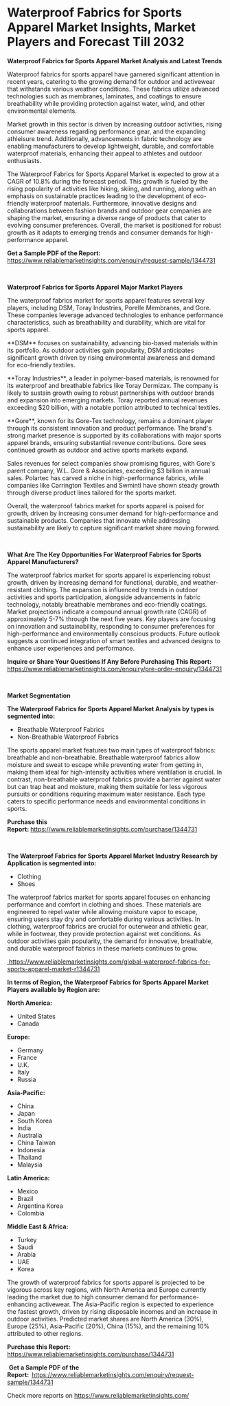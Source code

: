 <p><h1>Waterproof Fabrics for Sports Apparel Market Insights, Market Players and Forecast Till 2032</h1></p><p><strong>Waterproof Fabrics for Sports Apparel Market Analysis and Latest Trends</strong></p>
<p><p>Waterproof fabrics for sports apparel have garnered significant attention in recent years, catering to the growing demand for outdoor and activewear that withstands various weather conditions. These fabrics utilize advanced technologies such as membranes, laminates, and coatings to ensure breathability while providing protection against water, wind, and other environmental elements.</p><p>Market growth in this sector is driven by increasing outdoor activities, rising consumer awareness regarding performance gear, and the expanding athleisure trend. Additionally, advancements in fabric technology are enabling manufacturers to develop lightweight, durable, and comfortable waterproof materials, enhancing their appeal to athletes and outdoor enthusiasts.</p><p>The Waterproof Fabrics for Sports Apparel Market is expected to grow at a CAGR of 10.8% during the forecast period. This growth is fueled by the rising popularity of activities like hiking, skiing, and running, along with an emphasis on sustainable practices leading to the development of eco-friendly waterproof materials. Furthermore, innovative designs and collaborations between fashion brands and outdoor gear companies are shaping the market, ensuring a diverse range of products that cater to evolving consumer preferences. Overall, the market is positioned for robust growth as it adapts to emerging trends and consumer demands for high-performance apparel.</p></p>
<p><strong>Get a Sample PDF of the Report:&nbsp;</strong> <a href="https://www.reliablemarketinsights.com/enquiry/request-sample/1344731?utm_campaign=2010&utm_medium=2&utm_source=Github&utm_content=ia&utm_term=02022025&utm_id=waterproof-fabrics-for-sports-apparel">https://www.reliablemarketinsights.com/enquiry/request-sample/1344731</a></p>
<p>&nbsp;</p>
<p><strong>Waterproof Fabrics for Sports Apparel Major Market Players</strong></p>
<p><p>The waterproof fabrics market for sports apparel features several key players, including DSM, Toray Industries, Porelle Membranes, and Gore. These companies leverage advanced technologies to enhance performance characteristics, such as breathability and durability, which are vital for sports apparel.</p><p>**DSM** focuses on sustainability, advancing bio-based materials within its portfolio. As outdoor activities gain popularity, DSM anticipates significant growth driven by rising environmental awareness and demand for eco-friendly textiles.</p><p>**Toray Industries**, a leader in polymer-based materials, is renowned for its waterproof and breathable fabrics like Toray Dermizax. The company is likely to sustain growth owing to robust partnerships with outdoor brands and expansion into emerging markets. Toray reported annual revenues exceeding $20 billion, with a notable portion attributed to technical textiles.</p><p>**Gore**, known for its Gore-Tex technology, remains a dominant player through its consistent innovation and product performance. The brand's strong market presence is supported by its collaborations with major sports apparel brands, ensuring substantial revenue contributions. Gore sees continued growth as outdoor and active sports markets expand.</p><p>Sales revenues for select companies show promising figures, with Gore's parent company, W.L. Gore & Associates, exceeding $3 billion in annual sales. Polartec has carved a niche in high-performance fabrics, while companies like Carrington Textiles and Swmintl have shown steady growth through diverse product lines tailored for the sports market.</p><p>Overall, the waterproof fabrics market for sports apparel is poised for growth, driven by increasing consumer demand for high-performance and sustainable products. Companies that innovate while addressing sustainability are likely to capture significant market share moving forward.</p></p>
<p>&nbsp;</p>
<p><strong>What Are The Key Opportunities For Waterproof Fabrics for Sports Apparel Manufacturers?</strong></p>
<p><p>The waterproof fabrics market for sports apparel is experiencing robust growth, driven by increasing demand for functional, durable, and weather-resistant clothing. The expansion is influenced by trends in outdoor activities and sports participation, alongside advancements in fabric technology, notably breathable membranes and eco-friendly coatings. Market projections indicate a compound annual growth rate (CAGR) of approximately 5-7% through the next five years. Key players are focusing on innovation and sustainability, responding to consumer preferences for high-performance and environmentally conscious products. Future outlook suggests a continued integration of smart textiles and advanced designs to enhance user experiences and performance.</p></p>
<p><strong>Inquire or Share Your Questions If Any Before Purchasing This Report:</strong> <a href="https://www.reliablemarketinsights.com/enquiry/pre-order-enquiry/1344731?utm_campaign=2010&utm_medium=2&utm_source=Github&utm_content=ia&utm_term=02022025&utm_id=waterproof-fabrics-for-sports-apparel">https://www.reliablemarketinsights.com/enquiry/pre-order-enquiry/1344731</a></p>
<p>&nbsp;</p>
<p><strong>Market Segmentation</strong></p>
<p><strong>The Waterproof Fabrics for Sports Apparel Market Analysis by types is segmented into:</strong></p>
<p><ul><li>Breathable Waterproof Fabrics</li><li>Non-Breathable Waterproof Fabrics</li></ul></p>
<p><p>The sports apparel market features two main types of waterproof fabrics: breathable and non-breathable. Breathable waterproof fabrics allow moisture and sweat to escape while preventing water from getting in, making them ideal for high-intensity activities where ventilation is crucial. In contrast, non-breathable waterproof fabrics provide a barrier against water but can trap heat and moisture, making them suitable for less vigorous pursuits or conditions requiring maximum water resistance. Each type caters to specific performance needs and environmental conditions in sports.</p></p>
<p><strong>Purchase this Report:&nbsp;</strong><a href="https://www.reliablemarketinsights.com/purchase/1344731?utm_campaign=2010&utm_medium=2&utm_source=Github&utm_content=ia&utm_term=02022025&utm_id=waterproof-fabrics-for-sports-apparel">https://www.reliablemarketinsights.com/purchase/1344731</a></p>
<p>&nbsp;</p>
<p><strong>The Waterproof Fabrics for Sports Apparel Market Industry Research by Application is segmented into:</strong></p>
<p><ul><li>Clothing</li><li>Shoes</li></ul></p>
<p><p>The waterproof fabrics market for sports apparel focuses on enhancing performance and comfort in clothing and shoes. These materials are engineered to repel water while allowing moisture vapor to escape, ensuring users stay dry and comfortable during various activities. In clothing, waterproof fabrics are crucial for outerwear and athletic gear, while in footwear, they provide protection against wet conditions. As outdoor activities gain popularity, the demand for innovative, breathable, and durable waterproof fabrics in these markets continues to grow.</p></p>
<p><a href="https://www.reliablemarketinsights.com/global-waterproof-fabrics-for-sports-apparel-market-r1344731?utm_campaign=2010&utm_medium=2&utm_source=Github&utm_content=ia&utm_term=02022025&utm_id=waterproof-fabrics-for-sports-apparel">&nbsp;https://www.reliablemarketinsights.com/global-waterproof-fabrics-for-sports-apparel-market-r1344731</a></p>
<p><strong>In terms of Region, the Waterproof Fabrics for Sports Apparel Market Players available by Region are:</strong></p>
<p>
    <p> <strong> North America: </strong>
        <ul>
            <li>United States</li>
            <li>Canada</li>
        </ul>
        </p> 
    <p> <strong> Europe: </strong>
        <ul>
            <li>Germany</li>
            <li>France</li>
            <li>U.K.</li>
            <li>Italy</li>
            <li>Russia</li>
        </ul>
        </p> 
    <p> <strong> Asia-Pacific: </strong>
        <ul>
            <li>China</li>
            <li>Japan</li>
            <li>South Korea</li>
            <li>India</li>
            <li>Australia</li>
            <li>China Taiwan</li>
            <li>Indonesia</li>
            <li>Thailand</li>
            <li>Malaysia</li>
        </ul>
        </p> 
    <p> <strong> Latin America: </strong>
        <ul>
            <li>Mexico</li>
            <li>Brazil</li>
            <li>Argentina Korea</li>
            <li>Colombia</li>
        </ul>
        </p> 
    <p> <strong> Middle East & Africa: </strong>
        <ul>
            <li>Turkey</li>
            <li>Saudi</li>
            <li>Arabia</li>
            <li>UAE</li>
            <li>Korea</li>
        </ul>
    </p>
    </p>
<p><p>The growth of waterproof fabrics for sports apparel is projected to be vigorous across key regions, with North America and Europe currently leading the market due to high consumer demand for performance-enhancing activewear. The Asia-Pacific region is expected to experience the fastest growth, driven by rising disposable incomes and an increase in outdoor activities. Predicted market shares are North America (30%), Europe (25%), Asia-Pacific (20%), China (15%), and the remaining 10% attributed to other regions.</p></p>
<p><strong>Purchase this Report: </strong><a href="https://www.reliablemarketinsights.com/purchase/1344731?utm_campaign=2010&utm_medium=2&utm_source=Github&utm_content=ia&utm_term=02022025&utm_id=waterproof-fabrics-for-sports-apparel">https://www.reliablemarketinsights.com/purchase/1344731</a></p>
<p>&nbsp;<strong>Get a Sample PDF of the Report:&nbsp;&nbsp;</strong><a href="https://www.reliablemarketinsights.com/enquiry/request-sample/1344731?utm_campaign=2010&utm_medium=2&utm_source=Github&utm_content=ia&utm_term=02022025&utm_id=waterproof-fabrics-for-sports-apparel">https://www.reliablemarketinsights.com/enquiry/request-sample/1344731</a></p>
<p><strong></strong></p>
<p>Check more reports on <a href="https://www.reliablemarketinsights.com/?utm_campaign=2010&utm_medium=2&utm_source=Github&utm_content=ia&utm_term=02022025&utm_id=waterproof-fabrics-for-sports-apparel">https://www.reliablemarketinsights.com/</a></p>